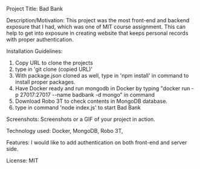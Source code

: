 Project Title: Bad Bank

Description/Motivation: This project was the most front-end and backend exposure that I had, which was one of MIT course assignment. This can help to get into exposure in creating website that keeps personal records with proper authentication.

Installation Guidelines: 
1) Copy URL to clone the projects
2) type in 'git clone (copied URL)'
3) With package.json cloned as well, type in 'npm install' in command to install proper packages.
4) Have Docker ready and run mongodb in Docker by typing "docker run -p 27017:27017 --name badbank -d mongo" in command
5) Download Robo 3T to check contents in MongoDB database.
6) type in command 'node index.js' to start Bad Bank

Screenshots: Screenshots or a GIF of your project in action.

Technology used: Docker, MongoDB, Robo 3T, 

Features: I would like to add authentication on both front-end and server side. 

License: MIT
